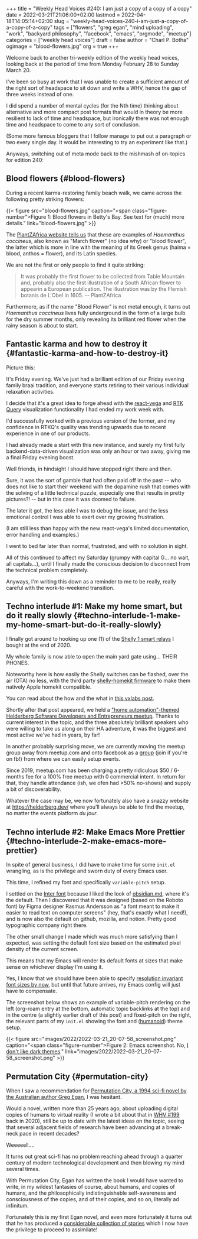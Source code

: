 +++
title = "Weekly Head Voices #240: I am just a copy of a copy of a copy"
date = 2022-03-21T21:06:00+02:00
lastmod = 2022-04-18T14:05:14+02:00
slug = "weekly-head-voices-240-i-am-just-a-copy-of-a-copy-of-a-copy"
tags = ["flowers", "greg egan", "mind uploading", "work", "backyard philosophy", "facebook", "emacs", "orgmode", "meetup"]
categories = ["weekly head voices"]
draft = false
author = "Charl P. Botha"
ogimage = "blood-flowers.jpg"
org = true
+++

Welcome back to another tri-weekly edition of the weekly head voices, looking
back at the period of time from Monday February 28 to Sunday March 20.

I've been so busy at work that I was unable to create a sufficient amount of
the right sort of headspace to sit down and write a WHV, hence the gap of three
weeks instead of one.

I did spend a number of mental cycles (for the Nth time) thinking about
alternative and more compact post formats that would in theory be more
resilient to lack of time and headspace, but ironically there was not enough
time and headspace to come to any sort of conclusion.

(Some more famous bloggers that I follow manage to put out a paragraph or two
every single day. It would be interesting to try an experiment like that.)

Anyways, switching out of meta mode back to the mishmash of on-topics for edition
240:


## Blood flowers {#blood-flowers}

During a recent karma-restoring family beach walk, we came across the following
pretty striking flowers:

{{< figure src="blood-flowers.jpg" caption="<span class=\"figure-number\">Figure 1: </span>Blood flowers in Betty's Bay. See text for (much) more details." link="blood-flowers.jpg" >}}

The [PlantZAfrica website tells us](http://pza.sanbi.org/haemanthus-coccineus) that these are examples of _Haemanthus
coccineus_, also known as "March flower" (no idea why) or "blood flower", the
latter which is more in line with the meaning of its Greek genus (haima =
blood, anthos = flower), and its Latin species.

We are not the first or only people to find it quite striking:

> It was probably the first flower to be collected from Table Mountain and,
> probably also the first illustration of a South African flower to appearin a
> European publication. The illustration was by the Flemish botanis de L'Obel
> in 1605. -- PlantZAfrica

Furthermore, as if the name "Blood Flower" is not metal enough, it turns out
_Haemanthus coccineus_ lives fully underground in the form of a large bulb for
the dry summer months, only revealing its brilliant red flower when the rainy
season is about to start.


## Fantastic karma and how to destroy it {#fantastic-karma-and-how-to-destroy-it}

Picture this:

It's Friday evening. We've just had a brilliant edition of our Friday evening
family braai tradition, and everyone starts retiring to their various
individual relaxation activities.

I decide that it's a great idea to forge ahead with the [react-vega](https://github.com/vega/react-vega/tree/master/packages/react-vega) and [RTK
Query](https://redux-toolkit.js.org/rtk-query/overview) visualization functionality I had ended my work week with.

I'd successfully worked with a previous version of the former, and my
confidence in RTKQ's quality was trending upwards due to recent experience in
one of our products.

I had already made a start with this new instance, and surely my first fully
backend-data-driven visualization was only an hour or two away, giving me a
final Friday evening boost.

Well friends, in hindsight I should have stopped right there and then.

Sure, it was the sort of gamble that had often paid off in the past -- who does
not like to start their weekend with the dopamine rush that comes with the
solving of a little technical puzzle, especially one that results in pretty
pictures?! -- but in this case it was doomed to failure.

The later it got, the less able I was to debug the issue, and the less
emotional control I was able to exert over my growing frustration.

(I am still less than happy with the new react-vega's limited documentation,
error handling and examples.)

I went to bed far later than normal, frustrated, and with no solution in sight.

All of this continued to affect my Saturday (grumpy with capital G... no wait,
all capitals...), until I finally made the conscious decision to disconnect
from the technical problem completely.

Anyways, I'm writing this down as a reminder to me to be really, really careful
with the work-to-weekend transition.


## Techno interlude #1: Make my home smart, but do it really slowly {#techno-interlude-1-make-my-home-smart-but-do-it-really-slowly}

I finally got around to hooking up one (1) of the [Shelly 1 smart relays](https://shelly.cloud/products/shelly-1-smart-home-automation-relay/) I
bought at the end of 2020.

My whole family is now able to open the main yard gate using... THEIR PHONES.

Noteworthy here is how easily the Shelly switches can be flashed, over the air
(OTA) no less, with the third party [shelly-homekit firmware](https://github.com/mongoose-os-apps/shelly-homekit) to make them
natively Apple homekit compatible.

You can read about the how and the what in [this vxlabs post](https://vxlabs.com/2022/03/05/connecting-the-shelly-1-to-an-et-systems-gate-motor-for-apple-homekit-control/).

Shortly after that post appeared, we held a ["home automation"-themed Helderberg
Software Developers and Entrepreneurs meetup](https://fb.me/e/30MWR7Rq3). Thanks to current interest in the
topic, and the three absolutely brilliant speakers who were willing to take us
along on their HA adventure, it was the biggest and most active we've had in
years, by far!

In another probably surprising move, we are currently moving the meetup group
away from meetup.com and onto facebook as a [group](https://www.facebook.com/groups/helderberg.swdev.entrep.meetups/) (join if you're on fb!) from
where we can easily setup events.

Since 2019, meetup.com has been charging a pretty ridiculous $50 / 6-months fee
for a 100% free meetup with 0 commercial intent. In return for that, they
handle attendance (ish, we ofen had &gt;50% no-shows) and supply a bit of
discoverability.

Whatever the case may be, we now fortunately also have a snazzy website at
<https://helderberg.dev/> where you'll always be able to find the meetup, no
matter the events platform _du jour_.


## Techno interlude #2: Make Emacs More Prettier {#techno-interlude-2-make-emacs-more-prettier}

In spite of general business, I did have to make time for some `init.el`
wrangling, as is the privilege and sworn duty of every Emacs user.

This time, I refined my font and specifically `variable-pitch` setup.

I settled on the [Inter font](https://www.figma.com/blog/the-birth-of-inter/) because I liked the look of [obsidian.md](https://obsidian.md/), where it's
the default. Then I discovered that it was designed (based on the Roboto font)
by Figma designer Rasmus Andersson as "a font meant to make it easier to read
text on computer screens" (hey, that's exactly what I need!), and is now also
the default on github, mozilla, and notion. Pretty good typographic company
right there.

The other small change I made which was much more satisfying than I expected,
was setting the default font size based on the estimated pixel density of the
current screen.

This means that my Emacs will render its default fonts at sizes that make sense
on whichever display I'm using it.

Yes, I know that we should have been able to specify [resolution invariant font
sizes by now](https://github.com/kickingvegas/12pt-should-be-the-same-everywhere/blob/master/absoluteMeasurementDPI.md), but until that future arrives, my Emacs config will just have to
compensate.

The screenshot below shows an example of variable-pitch rendering on the left
(org-roam entry at the bottom, automatic topic backlinks at the top) and in the
centre (a slightly earlier draft of this post) and fixed-pitch on the right,
the relevant parts of my `init.el` showing the font and ([humanoid](https://github.com/humanoid-colors/emacs-humanoid-themes)) theme setup.

{{< figure src="images/2022/2022-03-21_20-07-58_screenshot.png" caption="<span class=\"figure-number\">Figure 2: </span>Emacs screenshot. No, [I don't like dark themes](/2021/08/20/weekly-head-voices-230-follow-your-blisters/#why-i-don-t-like-dark-mode-anymore)." link="images/2022/2022-03-21_20-07-58_screenshot.png" >}}


## Permutation City {#permutation-city}

When I saw a recommendation for [Permutation City, a 1994 sci-fi novel by the
Australian author Greg Egan](https://www.goodreads.com/book/show/156784.Permutation_City), I was hesitant.

Would a novel, written more than 25 years ago, about uploading digital copies
of humans to virtual reality (I wrote a bit about that in [WHV #199](/2020/07/01/weekly-head-voices-199-a-bit-stubborn/#a-totally-unexpected-ramble-on-cycles-patterns-and-teleportation) back in
2020), still be up to date with the latest ideas on the topic, seeing that
several adjacent fields of research have been advancing at a break-neck pace in
recent decades?

Weeeeell....

It turns out great sci-fi has no problem reaching ahead through a quarter
century of modern technological development and then blowing my mind several
times.

With Permutation City, Egan has written the book I would have wanted to write,
in my wildest fantasies of course, about humans, and copies of humans, and the
philosophically indistinguishable self-awareness and consciousness of the
copies, and of their copies, and so on, literally ad infinitum.

Fortunately this is my first Egan novel, and even more fortunately it turns out
that he has produced a [considerable collection of stories](https://www.goodreads.com/author/show/32699.Greg_Egan) which I now have the
privilege to proceed to assimilate!